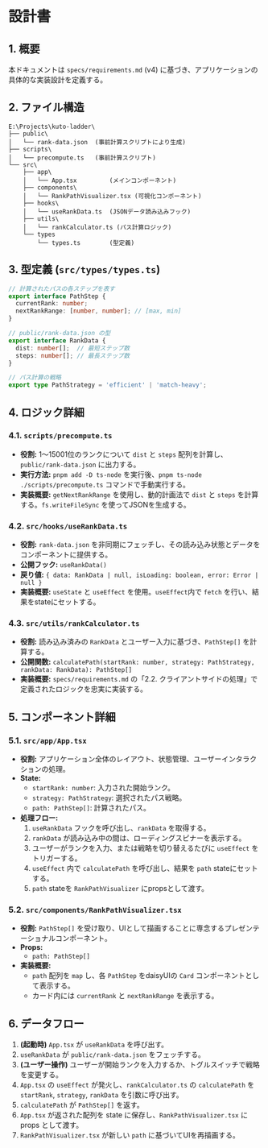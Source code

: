 # 設計書

## 1. 概要
本ドキュメントは `specs/requirements.md` (v4) に基づき、アプリケーションの具体的な実装設計を定義する。

## 2. ファイル構造
```
E:\Projects\kuto-ladder\
├── public\
│   └── rank-data.json  (事前計算スクリプトにより生成)
├── scripts\
│   └── precompute.ts   (事前計算スクリプト)
└── src\
    ├── app\
    │   └── App.tsx         (メインコンポーネント)
    ├── components\
    │   └── RankPathVisualizer.tsx (可視化コンポーネント)
    ├── hooks\
    │   └── useRankData.ts  (JSONデータ読み込みフック)
    ├── utils\
    │   └── rankCalculator.ts (パス計算ロジック)
    └── types
        └── types.ts        (型定義)
```

## 3. 型定義 (`src/types/types.ts`)
```ts
// 計算されたパスの各ステップを表す
export interface PathStep {
  currentRank: number;
  nextRankRange: [number, number]; // [max, min]
}

// public/rank-data.json の型
export interface RankData {
  dist: number[];  // 最短ステップ数
  steps: number[]; // 最長ステップ数
}

// パス計算の戦略
export type PathStrategy = 'efficient' | 'match-heavy';
```

## 4. ロジック詳細

### 4.1. `scripts/precompute.ts`
- **役割:** 1～15001位のランクについて `dist` と `steps` 配列を計算し、`public/rank-data.json` に出力する。
- **実行方法:** `pnpm add -D ts-node` を実行後、`pnpm ts-node ./scripts/precompute.ts` コマンドで手動実行する。
- **実装概要:** `getNextRankRange` を使用し、動的計画法で `dist` と `steps` を計算する。`fs.writeFileSync` を使ってJSONを生成する。

### 4.2. `src/hooks/useRankData.ts`
- **役割:** `rank-data.json` を非同期にフェッチし、その読み込み状態とデータをコンポーネントに提供する。
- **公開フック:** `useRankData()`
- **戻り値:** `{ data: RankData | null, isLoading: boolean, error: Error | null }`
- **実装概要:** `useState` と `useEffect` を使用。`useEffect`内で `fetch` を行い、結果をstateにセットする。

### 4.3. `src/utils/rankCalculator.ts`
- **役割:** 読み込み済みの `RankData` とユーザー入力に基づき、`PathStep[]` を計算する。
- **公開関数:** `calculatePath(startRank: number, strategy: PathStrategy, rankData: RankData): PathStep[]`
- **実装概要:** `specs/requirements.md` の「2.2. クライアントサイドの処理」で定義されたロジックを忠実に実装する。

## 5. コンポーネント詳細

### 5.1. `src/app/App.tsx`
- **役割:** アプリケーション全体のレイアウト、状態管理、ユーザーインタラクションの処理。
- **State:**
    - `startRank: number`: 入力された開始ランク。
    - `strategy: PathStrategy`: 選択されたパス戦略。
    - `path: PathStep[]`: 計算されたパス。
- **処理フロー:**
    1. `useRankData` フックを呼び出し、`rankData` を取得する。
    2. `rankData` が読み込み中の間は、ローディングスピナーを表示する。
    3. ユーザーがランクを入力、または戦略を切り替えるたびに `useEffect` をトリガーする。
    4. `useEffect` 内で `calculatePath` を呼び出し、結果を `path` stateにセットする。
    5. `path` stateを `RankPathVisualizer` にpropsとして渡す。

### 5.2. `src/components/RankPathVisualizer.tsx`
- **役割:** `PathStep[]` を受け取り、UIとして描画することに専念するプレゼンテーショナルコンポーネント。
- **Props:**
    - `path: PathStep[]`
- **実装概要:**
    - `path` 配列を `map` し、各 `PathStep` をdaisyUIの `Card` コンポーネントとして表示する。
    - カード内には `currentRank` と `nextRankRange` を表示する。

## 6. データフロー
1. **(起動時)** `App.tsx` が `useRankData` を呼び出す。
2. `useRankData` が `public/rank-data.json` をフェッチする。
3. **(ユーザー操作)** ユーザーが開始ランクを入力するか、トグルスイッチで戦略を変更する。
4. `App.tsx` の `useEffect` が発火し、`rankCalculator.ts` の `calculatePath` を `startRank`, `strategy`, `rankData` を引数に呼び出す。
5. `calculatePath` が `PathStep[]` を返す。
6. `App.tsx` が返された配列を state に保存し、`RankPathVisualizer.tsx` に props として渡す。
7. `RankPathVisualizer.tsx` が新しい `path` に基づいてUIを再描画する。